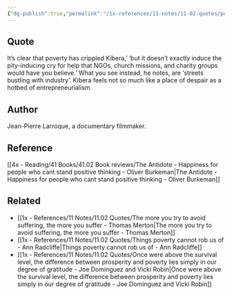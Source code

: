 ```yaml
---
{"dg-publish":true,"permalink":"/1x-references/11-notes/11-02-quotes/poverty-has-crippled-kibera-but-it-is-not-the-pity-inducing-cry-for-help-that-ng-os-would-have-you-believe-jean-pierre-larroque/","title":"Poverty has crippled Kibera but it is not the pity-inducing cry for help that NGOs would have you believe - Jean-Pierre Larroque","created":"2023-11-30T19:13:59.000+03:00","updated":"2024-02-14T20:18:39.891+03:00"}
---
```



## Quote
It’s clear that poverty has crippled Kibera,’ ‘but it doesn’t exactly induce the pity-inducing cry for help that NGOs, church missions, and charity groups would have you believe.’ What you see instead, he notes, are ‘streets bustling with industry’. Kibera feels not so much like a place of despair as a hotbed of entrepreneurialism.


## Author
Jean-Pierre Larroque, a documentary filmmaker.

## Reference
[[4x - Reading/41 Books/41.02 Book reviews/The Antidote - Happiness for people who cant stand positive thinking - Oliver Burkeman\|The Antidote - Happiness for people who cant stand positive thinking - Oliver Burkeman]]

## Related
- [[1x - References/11 Notes/11.02 Quotes/The more you try to avoid suffering, the more you suffer - Thomas Merton\|The more you try to avoid suffering, the more you suffer - Thomas Merton]]
- [[1x - References/11 Notes/11.02 Quotes/Things poverty cannot rob us of - Ann Radcliffe\|Things poverty cannot rob us of - Ann Radcliffe]]
- [[1x - References/11 Notes/11.02 Quotes/Once were above the survival level, the difference between prosperity and poverty lies simply in our degree of gratitude - Joe Dominguez and Vicki Robin\|Once were above the survival level, the difference between prosperity and poverty lies simply in our degree of gratitude - Joe Dominguez and Vicki Robin]]
